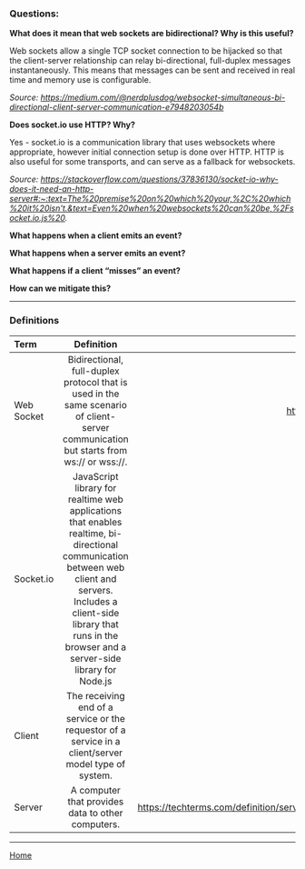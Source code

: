 ### Questions:

**What does it mean that web sockets are bidirectional? Why is this useful?**

Web sockets allow a single TCP socket connection to be hijacked so that the client-server relationship can relay bi-directional, full-duplex messages instantaneously.  This means that messages can be sent and received in real time and memory use is configurable.

*Source: https://medium.com/@nerdplusdog/websocket-simultaneous-bi-directional-client-server-communication-e7948203054b*

**Does socket.io use HTTP? Why?**

Yes - socket.io is a communication library that uses websockets where appropriate, however initial connection setup is done over HTTP.  HTTP is also useful for some transports, and can serve as a fallback for websockets.

*Source: https://stackoverflow.com/questions/37836130/socket-io-why-does-it-need-an-http-server#:~:text=The%20premise%20on%20which%20your,%2C%20which%20it%20isn't.&text=Even%20when%20websockets%20can%20be,%2Fsocket.io.js%20.*

**What happens when a client emits an event?**



**What happens when a server emits an event?**



**What happens if a client “misses” an event?**



**How can we mitigate this?**



---

### Definitions

|Term|Definition|Source|
|:--|:-:|--:|
|Web Socket|Bidirectional, full-duplex protocol that is used in the same scenario of client-server communication but starts from ws:// or wss://.|https://www.geeksforgeeks.org/what-is-web-socket-and-how-it-is-different-from-the-http/|
|Socket.io|JavaScript library for realtime web applications that enables realtime, bi-directional communication between web client and servers.  Includes a client-side library that runs in the browser and a server-side library for Node.js|https://en.wikipedia.org/wiki/Socket.IO|
|Client|The receiving end of a service or the requestor of a service in a client/server model type of system.|https://www.techopedia.com/definition/437/client|
|Server|A computer that provides data to other computers.|https://techterms.com/definition/server#:~:text=A%20server%20is%20a%20computer,the%20purpose%20of%20the%20server.|

---

[Home](https://jchinzi.github.io/reading-notes/)